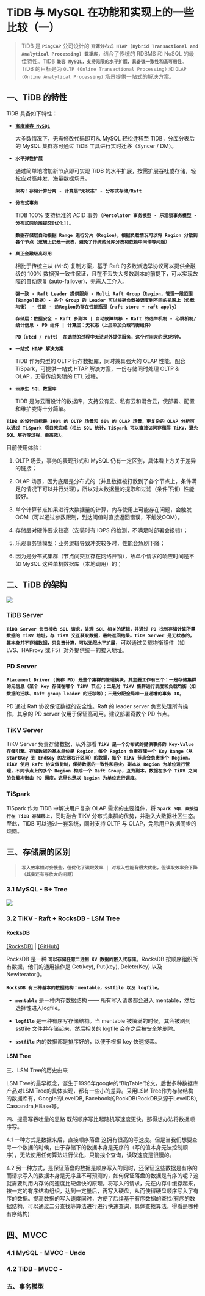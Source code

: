 # TiDB 与 MySQL 在功能和实现上的一些比较（一）

> TiDB 是 **`PingCAP`** 公司设计的 **`开源分布式 HTAP (Hybrid Transactional and Analytical Processing) 数据库`**，结合了传统的 RDBMS 和 NoSQL 的最佳特性。TiDB **`兼容 MySQL，支持无限的水平扩展，具备强一致性和高可用性`**。TiDB 的目标是为 `OLTP (Online Transactional Processing)` 和 `OLAP (Online Analytical Processing)` 场景提供一站式的解决方案。

## 一、TiDB 的特性

TiDB 具备如下特性：

* [**`高度兼容 MySQL`**](https://www.pingcap.com/docs-cn/sql/mysql-compatibility/)

    大多数情况下，无需修改代码即可从 MySQL 轻松迁移至 TiDB，分库分表后的 MySQL 集群亦可通过 TiDB 工具进行实时迁移（Syncer / DM）。

* **`水平弹性扩展`**

    通过简单地增加新节点即可实现 TiDB 的水平扩展，按需扩展吞吐或存储，轻松应对高并发、海量数据场景。

    **`架构：存储计算分离 - 计算层“无状态” - 分布式存储/Raft`**

* **`分布式事务`**

    TiDB 100% 支持标准的 ACID 事务（**`Percolator 事务模型 - 乐观锁事务模型 - 分布式两阶段提交[优化]`**）。

    **`数据存储层自动根据 Range 进行分片（Region），根据负载情况可以将 Region 分散到各个节点（逻辑上仍是一张表，避免了传统的分库分表和依赖中间件等问题）`**

* **`真正金融级高可用`**

    相比于传统主从 (M-S) 复制方案，基于 Raft 的多数派选举协议可以提供金融级的 100% 数据强一致性保证，且在不丢失大多数副本的前提下，可以实现故障的自动恢复 (auto-failover)，无需人工介入。

    **`强一致 - Raft Leader 提供服务 - Multi Raft Group（Region，管理一段范围[Range]数据）- 各个 Group 的 Leader 可以根据负载被调度到不同的机器上（负载均衡） - 性能 - 热Region仍存在性能瓶颈（raft store + raft apply）`**

    **`存储层：数据安全 - Raft 多副本 | 自动故障转移 - Raft 的选举机制 - 心跳机制/统计信息 - PD 组件 | 计算层：无状态（上层添加负载均衡组件）`**

    **`PD（etcd / raft） 在选举的过程中无法对外提供服务，这个时间大约是3秒钟。`**

* **`一站式 HTAP 解决方案`**

    TiDB 作为典型的 OLTP 行存数据库，同时兼具强大的 OLAP 性能，配合 TiSpark，可提供一站式 HTAP 解决方案，一份存储同时处理 OLTP & OLAP，无需传统繁琐的 ETL 过程。

* **`云原生 SQL 数据库`**

    TiDB 是为云而设计的数据库，支持公有云、私有云和混合云，使部署、配置和维护变得十分简单。

**`TiDB 的设计目标是 100% 的 OLTP 场景和 80% 的 OLAP 场景，更复杂的 OLAP 分析可以通过 TiSpark 项目来完成（相比 SQL 统计，TiSpark 可以直接访问存储层 TiKV，避免 SQL 解析等过程，更高效）`**。

目前使用体验：

1. OLTP 场景，事务的表现形式和 MySQL 仍有一定区别，具体看上方关于差异的链接；

2. OLAP 场景，因为底层是分布式的（并且数据被打散到了各个节点上，条件满足的情况下可以并行处理），所以对大数据量的提取和过滤（条件下推）性能较好。

3. 单个计算节点如果进行大数据量的计算，内存使用上可能存在问题，会触发 OOM（可以通过参数限制，到达阈值时直接返回错误，不触发OOM）。

4. 存储层对硬件要求较高（安装时有 IOPS 的检测，不满足时部署会报错）；

5. 乐观事务锁模型：业务逻辑导致冲突较多时，性能会急剧下降；

6. 因为是分布式集群（节点间交互存在网络开销），故单个请求的响应时间是不如 MySQL 这种单机数据库（本地调用）的；

## 二、TiDB 的架构

![](https://raw.githubusercontent.com/CHXU0088/github_libraries/master/Pic/TiDB/TiDBArchitecture_20190522.png)

### TiDB Server

**`TiDB Server 负责接收 SQL 请求，处理 SQL 相关的逻辑，并通过 PD 找到存储计算所需数据的 TiKV 地址，与 TiKV 交互获取数据，最终返回结果。TiDB Server 是无状态的，其本身并不存储数据，只负责计算，可以无限水平扩展`**，可以通过负载均衡组件（如LVS、HAProxy 或 F5）对外提供统一的接入地址。

### PD Server

**`Placement Driver (简称 PD) 是整个集群的管理模块，其主要工作有三个：一是存储集群的元信息（某个 Key 存储在哪个 TiKV 节点）；二是对 TiKV 集群进行调度和负载均衡（如数据的迁移、Raft group leader 的迁移等）；三是分配全局唯一且递增的事务 ID`**。

PD 通过 Raft 协议保证数据的安全性。Raft 的 leader server 负责处理所有操作，其余的 PD server 仅用于保证高可用。建议部署奇数个 PD 节点。

### TiKV Server

TiKV Server 负责存储数据，从外部看 **`TiKV 是一个分布式的提供事务的 Key-Value 存储引擎。存储数据的基本单位是 Region，每个 Region 负责存储一个 Key Range（从 StartKey 到 EndKey 的左闭右开区间）的数据，每个 TiKV 节点会负责多个 Region。TiKV 使用 Raft 协议做复制，保持数据的一致性和容灾。副本以 Region 为单位进行管理，不同节点上的多个 Region 构成一个 Raft Group，互为副本。数据在多个 TiKV 之间的负载均衡由 PD 调度，这里也是以 Region 为单位进行调度`**。

### TiSpark

TiSpark 作为 TiDB 中解决用户复杂 OLAP 需求的主要组件，将 **`Spark SQL 直接运行在 TiDB 存储层上`**，同时融合 TiKV 分布式集群的优势，并融入大数据社区生态。至此，TiDB 可以通过一套系统，同时支持 OLTP 与 OLAP，免除用户数据同步的烦恼。

## 三、存储层的区别

> **`写入效率相对会慢些，但优化了读取效率 | 对写入性能有很大优化，但读取效率会下降（其实还有写放大的问题）`**

### 3.1 MySQL - B+ Tree

![](https://raw.githubusercontent.com/CHXU0088/github_libraries/master/Pic/MySQL/B_Tree_Structure_20130110.png)

### 3.2 TiKV - Raft + RocksDB - LSM Tree

#### RocksDB

[\[RocksDB\]](https://rocksdb.org.cn/doc/Home.html) | [\[GitHub\]](https://github.com/facebook/rocksdb/wiki)

RocksDB 是一种 **`可以存储任意二进制 KV 数据的嵌入式存储`**。RocksDB 按顺序组织所有数据，他们的通用操作是 Get(key), Put(key), Delete(Key) 以及 NewIterator()。

**`RocksDB 有三种基本的数据结构：mentable，sstfile 以及 logfile`**。

* **`mentable`** 是一种内存数据结构 —— 所有写入请求都会进入 mentable，然后选择性进入logfile。

* **`logfile`** 是一种有序写存储结构。当 mentable 被填满的时候，其会被刷到 sstfile 文件并存储起来，然后相关的 logfile 会在之后被安全地删除。

* **`sstfile`** 内的数据都是排序好的，以便于根据 key 快速搜索。

#### LSM Tree



三、LSM Tree的历史由来

LSM Tree的最早概念，诞生于1996年google的“BigTable”论文。后世多种数据库产品对LSM Tree的具体实现，都有一些小的差异。采用LSM Tree作为存储结构的数据库有，Google的LevelDB, Facebook的RockDB(RockDB来源于LevelDB), Cassandra,HBase等。

四、提高写吞吐量的思路
既然顺序写比起随机写速度更快。那得想办法将数据顺序写。

4.1 一种方式是数据来后，直接顺序落盘
这拥有很高的写速度。但是当我们想要查寻一个数据的时候，由于存储下的数据本身是无序的（写的值本身无法控制顺序），无法使用任何算法进行优化，只能挨个查询，读取速度是很慢的。

4.2 另一种方式，是保证落盘的数据是顺序写入的同时，还保证这些数据是有序的
而请求写入的数据本身是无序且不可预测的，如何保证落盘的数据是有序的呢？这就需要利用内存访问速度比硬盘快的原理。将写入的请求，先在内存中缓存起来，按一定的有序结构组织，达到一定量后，再写入硬盘，从而使得硬盘顺序写入了有序的数据。提高数据的写入速度同时，方便了后续基于有序数据的查找(有序的数据结构，可以通过二分查找等算法进行进行快速查询，具体查找算法，得看是哪种有序结构)

#### 


## 四、MVCC



### 4.1 MySQL - MVCC - Undo

### 4.2 TiDB - MVCC - 

### 五、事务模型


